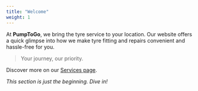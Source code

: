 ```yaml
---
title: "Welcome"
weight: 1
---
```


At **PumpToGo**, we bring the tyre service to your location. Our website offers a quick glimpse into how we make tyre fitting and repairs convenient and hassle-free for you.

> Your journey, our priority.

Discover more on our [Services page](#services).

*This section is just the beginning. Dive in!*

